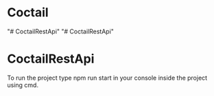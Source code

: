# Coctail
"# CoctailRestApi" 
"# CoctailRestApi" 
# CoctailRestApi
To run the project type npm run start in your console inside the project using cmd.
